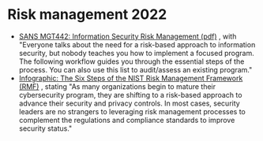 # Risk management 2022

* [SANS MGT442: Information Security Risk Management (pdf)](https://www.sans.org/brochure/course/information-security-risk-management/226)
, with "Everyone talks about the need for a risk-based approach to information security, but nobody
teaches you how to implement a focused program. The following workflow guides you through
the essential steps of the process. You can also use this list to audit/assess an existing program."
* [Infographic: The Six Steps of the NIST Risk Management Framework (RMF)](https://www.cybersaint.io/blog/six-steps-of-the-nist-risk-management-framework)
, stating "As many organizations begin to mature their cybersecurity program, they are shifting to a risk-based 
approach to advance their security and privacy controls. In most cases, security leaders are no strangers to leveraging 
risk management processes to complement the regulations and compliance standards to improve security status."